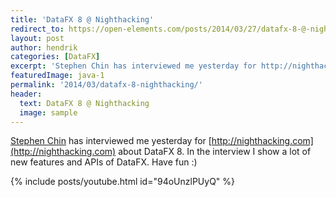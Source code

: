 ```yaml
---
title: 'DataFX 8 @ Nighthacking'
redirect_to: https://open-elements.com/posts/2014/03/27/datafx-8-@-nighthacking/
layout: post
author: hendrik
categories: [DataFX]
excerpt: 'Stephen Chin has interviewed me yesterday for http://nighthacking.com about DataFX 8. In the interview I show a lot of new features and APIs of DataFX'
featuredImage: java-1
permalink: '2014/03/datafx-8-nighthacking/'
header:
  text: DataFX 8 @ Nighthacking
  image: sample
---
```

[Stephen Chin](https://twitter.com/steveonjava) has interviewed me yesterday for [http://nighthacking.com](http://nighthacking.com) about DataFX 8. In the interview I show a lot of new features and APIs of DataFX. Have fun :)

{% include posts/youtube.html id="94oUnzlPUyQ" %}
